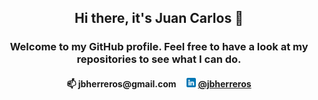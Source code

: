 <h2 align="center">Hi there, it's Juan Carlos 👋</h2>

<h3 align="center"> Welcome to my GitHub profile. Feel free to have a look at my repositories to see what I can do. </h3>

<h4 align="center">📫 jbherreros@gmail.com&nbsp;&nbsp;&nbsp;&nbsp;
<img src="linkedin.png"  width="15" height="15">&nbsp;<a href="https://www.linkedin.com/in/jbherreros/">@jbherreros</a></h4>
